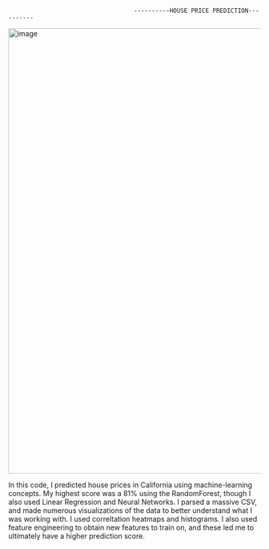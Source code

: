                                        ----------HOUSE PRICE PREDICTION----------
<img width="1200" height="889" alt="image" src="https://github.com/user-attachments/assets/941d55bb-abf8-4676-ae04-ef68c7edf1ce" />

In this code, I predicted house prices in California using machine-learning concepts. My highest score was a 81% using the RandomForest, though I also used Linear Regression and Neural Networks.
I parsed a massive CSV, and made numerous visualizations of the data to better understand what I was working with. I used correltation heatmaps and histograms.
I also used feature engineering to obtain new features to train on, and these led me to ultimately have a higher prediction score.



